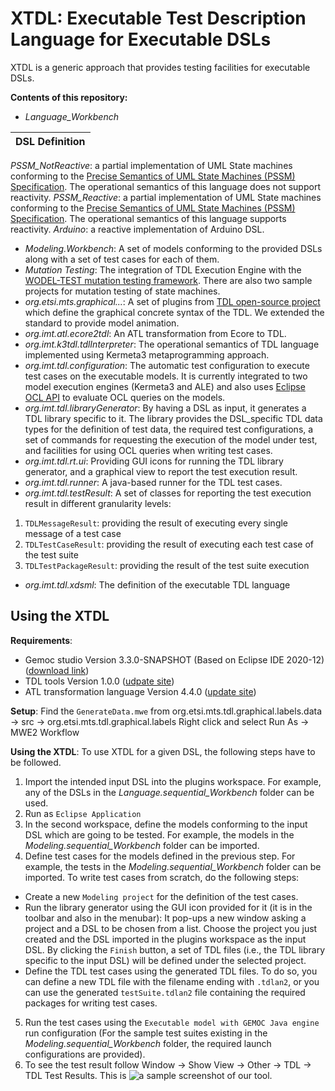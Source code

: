 # XTDL: Executable Test Description Language for Executable DSLs
XTDL is a generic approach that provides testing facilities for executable DSLs.

**Contents of this repository:**

- *Language_Workbench*

| DSL Definition| 
| ------ |
*PSSM_NotReactive*: a partial implementation of UML State machines conforming to the [Precise Semantics of UML State Machines (PSSM) Specification](https://www.omg.org/spec/PSSM/1.0/About-PSSM/). The operational semantics of this language does not support reactivity.
*PSSM_Reactive*: a partial implementation of UML State machines conforming to the [Precise Semantics of UML State Machines (PSSM) Specification](https://www.omg.org/spec/PSSM/1.0/About-PSSM/). The operational semantics of this language supports reactivity.
*Arduino*: a reactive implementation of Arduino DSL.

- *Modeling.Workbench*: A set of models conforming to the provided DSLs along with a set of test cases for each of them.
- *Mutation Testing*: The integration of TDL Execution Engine with the [WODEL-TEST mutation testing framework](https://gomezabajo.github.io/Wodel/Wodel-Test/). There are also two sample projects for mutation testing of state machines.
- *org.etsi.mts.graphical...*: A set of plugins from [TDL open-source project](https://labs.etsi.org/rep/top/ide) which define the graphical concrete syntax of the TDL. We extended the standard to provide model animation.
- *org.imt.atl.ecore2tdl*: An ATL transformation from Ecore to TDL.
- *org.imt.k3tdl.tdlInterpreter*: The operational semantics of TDL language implemented using Kermeta3 metaprogramming approach.
- *org.imt.tdl.configuration*: The automatic test configuration to execute test cases on the executable models. It is currently integrated to two model execution engines (Kermeta3 and ALE) and also uses [Eclipse OCL API](https://download.eclipse.org/ocl/javadoc/6.4.0/) to evaluate OCL queries on the models.
- *org.imt.tdl.libraryGenerator*: By having a DSL as input, it generates a TDL library specific to it. The library provides the DSL_specific TDL data types for the definition of test data, the required test configurations, a set of commands for requesting the execution of the model under test, and facilities for using OCL queries when writing test cases.
- *org.imt.tdl.rt.ui*: Providing GUI icons for running the TDL library generator, and a graphical view to report the test execution result.
- *org.imt.tdl.runner*: A java-based runner for the TDL test cases.
- *org.imt.tdl.testResult*: A set of classes for reporting the test execution result in different granularity levels:
1. `TDLMessageResult`: providing the result of executing every single message of a test case
2. `TDLTestCaseResult`: providing the result of executing each test case of the test suite
3. `TDLTestPackageResult`: providing the result of the test suite execution
- *org.imt.tdl.xdsml*: The definition of the executable TDL language

## Using the XTDL
**Requirements**: 
- Gemoc studio Version 3.3.0-SNAPSHOT (Based on Eclipse IDE 2020-12) ([download link](https://download.eclipse.org/gemoc/packages/nightly/gemoc_studio-win32.win32.x86_64.zip))
- TDL tools Version 1.0.0 ([udpate site](https://tdl.etsi.org/eclipse/latest/))
- ATL transformation language Version 4.4.0 ([update site](http://download.eclipse.org/mmt/atl/updates/releases/4.4.0))

**Setup**: 
Find the `GenerateData.mwe` from org.etsi.mts.tdl.graphical.labels.data -> src -> org.etsi.mts.tdl.graphical.labels
Right click and select Run As -> MWE2 Workflow

**Using the XTDL**: 
To use XTDL for a given DSL, the following steps have to be followed.
1. Import the intended input DSL into the plugins workspace. For example, any of the DSLs in the *Language.sequential_Workbench* folder can be used.
2. Run as `Eclipse Application`
3. In the second workspace, define the models conforming to the input DSL which are going to be tested. For example, the models in the *Modeling.sequential_Workbench* folder can be imported.
4. Define test cases for the models defined in the previous step. For example, the tests in the *Modeling.sequential_Workbench* folder can be imported. 
To write test cases from scratch, do the following steps:
- Create a new `Modeling project` for the definition of the test cases.
- Run the library generator using the GUI icon provided for it (it is in the toolbar and also in the menubar): It pop-ups a new window asking a project and a DSL to be chosen from a list. Choose the project you just created and the DSL imported in the plugins workspace as the input DSL. By clicking the `Finish` button, a set of TDL files (i.e., the TDL library specific to the input DSL) will be defined under the selected project.
- Define the TDL test cases using the generated TDL files. To do so, you can define a new TDL file with the filename ending with `.tdlan2`, or you can use the generated `testSuite.tdlan2` file containing the required packages for writing test cases.
5. Run the test cases using the `Executable model with GEMOC Java engine` run configuration (For the sample test suites existing in the *Modeling.sequential_Workbench* folder, the required launch configurations are provided).
6. To see the test result follow Window -> Show View -> Other -> TDL -> TDL Test Results. This is ![a sample screenshot of our tool](https://gitlab.univ-nantes.fr/naomod/faezeh-public/xtdl/-/blob/master/tool.PNG).
